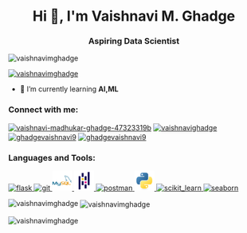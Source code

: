 <h1 align="center">Hi 👋, I'm Vaishnavi M. Ghadge</h1>
<h3 align="center">Aspiring Data Scientist</h3>

<p align="left"> <img src="https://komarev.com/ghpvc/?username=vaishnavimghadge&label=Profile%20views&color=0e75b6&style=flat" alt="vaishnavimghadge" /> </p>

<p align="left"> <a href="https://github.com/ryo-ma/github-profile-trophy"><img src="https://github-profile-trophy.vercel.app/?username=vaishnavimghadge" alt="vaishnavimghadge" /></a> </p>

- 🌱 I’m currently learning **AI,ML**

<h3 align="left">Connect with me:</h3>
<p align="left">
<a href="https://linkedin.com/in/vaishnavi-madhukar-ghadge-47323319b" target="blank"><img align="center" src="https://raw.githubusercontent.com/rahuldkjain/github-profile-readme-generator/master/src/images/icons/Social/linked-in-alt.svg" alt="vaishnavi-madhukar-ghadge-47323319b" height="30" width="40" /></a>
<a href="https://kaggle.com/vaishnavighadge" target="blank"><img align="center" src="https://raw.githubusercontent.com/rahuldkjain/github-profile-readme-generator/master/src/images/icons/Social/kaggle.svg" alt="vaishnavighadge" height="30" width="40" /></a>
<a href="https://www.hackerrank.com/ghadgevaishnavi9" target="blank"><img align="center" src="https://raw.githubusercontent.com/rahuldkjain/github-profile-readme-generator/master/src/images/icons/Social/hackerrank.svg" alt="ghadgevaishnavi9" height="30" width="40" /></a>
<a href="https://www.leetcode.com/ghadgevaishnavi9" target="blank"><img align="center" src="https://raw.githubusercontent.com/rahuldkjain/github-profile-readme-generator/master/src/images/icons/Social/leet-code.svg" alt="ghadgevaishnavi9" height="30" width="40" /></a>
</p>

<h3 align="left">Languages and Tools:</h3>
<p align="left"> <a href="https://flask.palletsprojects.com/" target="_blank" rel="noreferrer"> <img src="https://www.vectorlogo.zone/logos/pocoo_flask/pocoo_flask-icon.svg" alt="flask" width="40" height="40"/> </a> <a href="https://git-scm.com/" target="_blank" rel="noreferrer"> <img src="https://www.vectorlogo.zone/logos/git-scm/git-scm-icon.svg" alt="git" width="40" height="40"/> </a> <a href="https://www.mysql.com/" target="_blank" rel="noreferrer"> <img src="https://raw.githubusercontent.com/devicons/devicon/master/icons/mysql/mysql-original-wordmark.svg" alt="mysql" width="40" height="40"/> </a> <a href="https://pandas.pydata.org/" target="_blank" rel="noreferrer"> <img src="https://raw.githubusercontent.com/devicons/devicon/2ae2a900d2f041da66e950e4d48052658d850630/icons/pandas/pandas-original.svg" alt="pandas" width="40" height="40"/> </a> <a href="https://postman.com" target="_blank" rel="noreferrer"> <img src="https://www.vectorlogo.zone/logos/getpostman/getpostman-icon.svg" alt="postman" width="40" height="40"/> </a> <a href="https://www.python.org" target="_blank" rel="noreferrer"> <img src="https://raw.githubusercontent.com/devicons/devicon/master/icons/python/python-original.svg" alt="python" width="40" height="40"/> </a> <a href="https://scikit-learn.org/" target="_blank" rel="noreferrer"> <img src="https://upload.wikimedia.org/wikipedia/commons/0/05/Scikit_learn_logo_small.svg" alt="scikit_learn" width="40" height="40"/> </a> <a href="https://seaborn.pydata.org/" target="_blank" rel="noreferrer"> <img src="https://seaborn.pydata.org/_images/logo-mark-lightbg.svg" alt="seaborn" width="40" height="40"/> </a> </p>

<p><img align="left" src="https://github-readme-stats.vercel.app/api/top-langs?username=vaishnavimghadge&show_icons=true&locale=en&layout=compact" alt="vaishnavimghadge" /></p>

<p>&nbsp;<img align="center" src="https://github-readme-stats.vercel.app/api?username=vaishnavimghadge&show_icons=true&locale=en" alt="vaishnavimghadge" /></p>

<p><img align="center" src="https://github-readme-streak-stats.herokuapp.com/?user=vaishnavimghadge&" alt="vaishnavimghadge" /></p>

